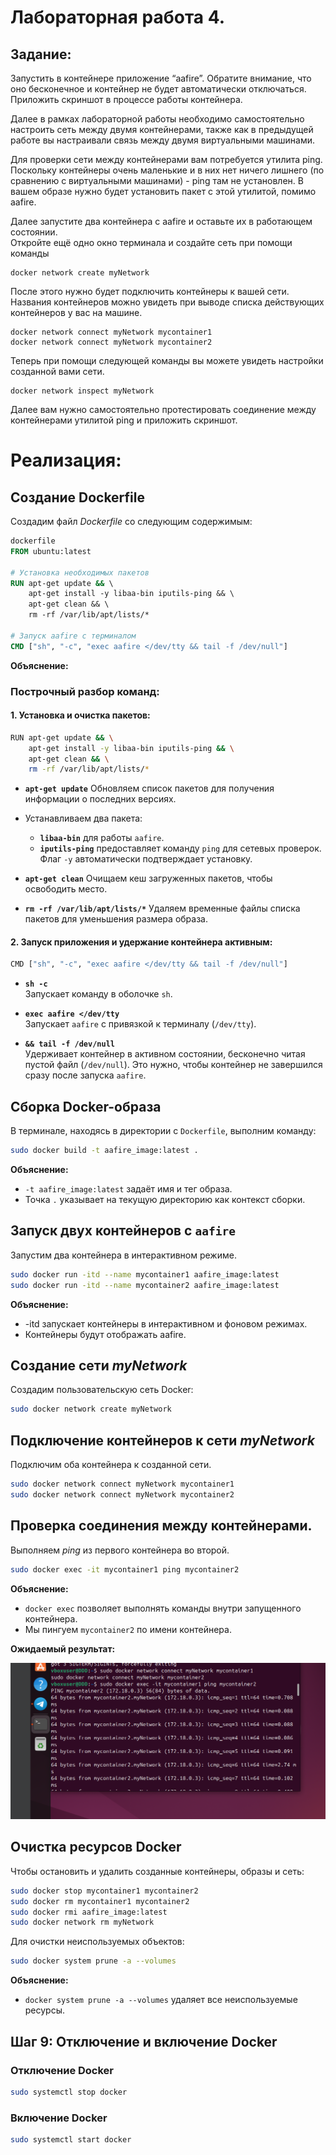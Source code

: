 # Лабораторная работа 4.
## Задание:  
Запустить в контейнере приложение “aafire”. Обратите внимание, что оно бесконечное и контейнер не будет автоматически отключаться.  
Приложить скриншот в процессе работы контейнера.  

Далее в рамках лабораторной работы необходимо самостоятельно настроить сеть между двумя контейнерами, также как в предыдущей работе вы настраивали связь между двумя виртуальными машинами.  

Для проверки сети между контейнерами вам потребуется утилита ping. Поскольку контейнеры очень маленькие и в них нет ничего лишнего (по сравнению с виртуальными машинами) - ping там не установлен. В вашем образе нужно будет установить пакет с этой утилитой, помимо aafire.  

Далее запустите два контейнера с aafire и оставьте их в работающем состоянии.  
Откройте ещё одно окно терминала и создайте сеть при помощи команды 
```
docker network create myNetwork
```
После этого нужно будет подключить контейнеры к вашей сети. Названия контейнеров можно увидеть при выводе списка действующих контейнеров у вас на машине.
```
docker network connect myNetwork mycontainer1
docker network connect myNetwork mycontainer2
```
Теперь при помощи следующей команды вы можете увидеть настройки созданной вами сети.
```
docker network inspect myNetwork
```
Далее вам нужно самостоятельно протестировать соединение между контейнерами утилитой ping и приложить скриншот.

# Реализация:

## Создание Dockerfile

Создадим файл *Dockerfile* со следующим содержимым:

```dockerfile
dockerfile 
FROM ubuntu:latest 
 
# Установка необходимых пакетов 
RUN apt-get update && \ 
    apt-get install -y libaa-bin iputils-ping && \ 
    apt-get clean && \ 
    rm -rf /var/lib/apt/lists/* 
 
# Запуск aafire с терминалом 
CMD ["sh", "-c", "exec aafire </dev/tty && tail -f /dev/null"]
```
**Объяснение:** 

### Построчный разбор команд:

#### 1. **Установка и очистка пакетов**:
```bash
RUN apt-get update && \
    apt-get install -y libaa-bin iputils-ping && \
    apt-get clean && \
    rm -rf /var/lib/apt/lists/*
```

- **`apt-get update`** Обновляем список пакетов для получения информации о последних версиях.

- Устанавливаем два пакета:  
  - **`libaa-bin`** для работы `aafire`.  
  - **`iputils-ping`** предоставляет команду `ping` для сетевых проверок.  
  Флаг `-y` автоматически подтверждает установку.

- **`apt-get clean`** Очищаем кеш загруженных пакетов, чтобы освободить место.

- **`rm -rf /var/lib/apt/lists/*`** Удаляем временные файлы списка пакетов для уменьшения размера образа.

#### 2. **Запуск приложения и удержание контейнера активным**:
```bash
CMD ["sh", "-c", "exec aafire </dev/tty && tail -f /dev/null"]
```

- **`sh -c`**  
  Запускает команду в оболочке `sh`.

- **`exec aafire </dev/tty`**  
  Запускает `aafire` с привязкой к терминалу (`/dev/tty`).

- **`&& tail -f /dev/null`**  
  Удерживает контейнер в активном состоянии, бесконечно читая пустой файл (`/dev/null`). Это нужно, чтобы контейнер не завершился сразу после запуска `aafire`.

 
## Сборка Docker-образа

В терминале, находясь в директории с `Dockerfile`, выполним команду:

```bash 
sudo docker build -t aafire_image:latest . 
```

**Объяснение:**

- `-t aafire_image:latest` задаёт имя и тег образа.
- Точка `.` указывает на текущую директорию как контекст сборки.


## Запуск двух контейнеров с `aafire`

Запустим два контейнера в интерактивном режиме.

```bash
sudo docker run -itd --name mycontainer1 aafire_image:latest 
sudo docker run -itd --name mycontainer2 aafire_image:latest 
```

**Объяснение:** 
- -itd запускает контейнеры в интерактивном и фоновом режимах. 
- Контейнеры будут отображать aafire. 


## Создание сети *myNetwork*

Создадим пользовательскую сеть Docker:

```bash
sudo docker network create myNetwork
```


## Подключение контейнеров к сети *myNetwork*

Подключим оба контейнера к созданной сети.

```bash 
sudo docker network connect myNetwork mycontainer1 
sudo docker network connect myNetwork mycontainer2 
```


## Проверка соединения между контейнерами.

Выполняем *ping* из первого контейнера во второй.

```bash
sudo docker exec -it mycontainer1 ping mycontainer2 
```

**Объяснение:**

- `docker exec` позволяет выполнять команды внутри запущенного контейнера.
- Мы пингуем `mycontainer2` по имени контейнера.

**Ожидаемый результат:**

![image](https://github.com/befovis/Informatics/blob/main/images/%D0%A1%D0%BD%D0%B8%D0%BC%D0%BE%D0%BA%20%D1%8D%D0%BA%D1%80%D0%B0%D0%BD%D0%B0%202024-12-04%20195914.png)


## Очистка ресурсов Docker

Чтобы  остановить и удалить созданные контейнеры, образы и сеть: 

```bash
sudo docker stop mycontainer1 mycontainer2 
sudo docker rm mycontainer1 mycontainer2 
sudo docker rmi aafire_image:latest 
sudo docker network rm myNetwork 
```

Для очистки неиспользуемых объектов: 

```bash
sudo docker system prune -a --volumes 
```

**Объяснение:**

- `docker system prune -a --volumes` удаляет все неиспользуемые ресурсы.


## Шаг 9: Отключение и включение Docker

### Отключение Docker

```bash
sudo systemctl stop docker
```

### Включение Docker

```bash
sudo systemctl start docker
```





